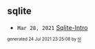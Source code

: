 ## sqlite


* <code>Mar 28, 2021</code> [Sqlite-Intro](2021-03-28T09-12-38-sqlite-intro.md)

<sup><sub>generated 24 Jul 2021 23:25:08 by <a href='https://github.com/senorprogrammer/til'>til</a></sub></sup>
